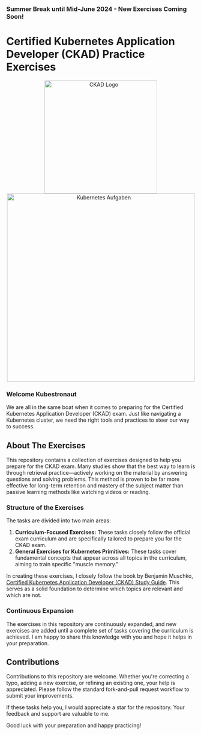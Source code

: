 ### Summer Break until Mid-June 2024 - New Exercises Coming Soon!

# Certified Kubernetes Application Developer (CKAD) Practice Exercises
<p align="center">
  <img src="https://training.linuxfoundation.org/wp-content/uploads/2019/03/kubernetes-ckad-color-300x294.png" alt="CKAD Logo" width="300" height="300">
  <img src="https://github.com/jjarndt/ckad-practice/blob/master/blob/k8s-training.png" alt="Kubernetes Aufgaben" width="500" style="height: auto;">
</p>

### Welcome Kubestronaut

We are all in the same boat when it comes to preparing for the Certified Kubernetes Application Developer (CKAD) exam. Just like navigating a Kubernetes cluster, we need the right tools and practices to steer our way to success.

## About The Exercises

This repository contains a collection of exercises designed to help you prepare for the CKAD exam. Many studies show that the best way to learn is through retrieval practice—actively working on the material by answering questions and solving problems. This method is proven to be far more effective for long-term retention and mastery of the subject matter than passive learning methods like watching videos or reading.

### Structure of the Exercises

The tasks are divided into two main areas:

1. **Curriculum-Focused Exercises:** These tasks closely follow the official exam curriculum and are specifically tailored to prepare you for the CKAD exam.
2. **General Exercises for Kubernetes Primitives:** These tasks cover fundamental concepts that appear across all topics in the curriculum, aiming to train specific "muscle memory."

In creating these exercises, I closely follow the book by Benjamin Muschko, [Certified Kubernetes Application Developer (CKAD) Study Guide](https://learning.oreilly.com/library/view/certified-kubernetes-application/9781098152857/). This serves as a solid foundation to determine which topics are relevant and which are not.

### Continuous Expansion

The exercises in this repository are continuously expanded, and new exercises are added until a complete set of tasks covering the curriculum is achieved. I am happy to share this knowledge with you and hope it helps in your preparation.

## Contributions

Contributions to this repository are welcome. Whether you're correcting a typo, adding a new exercise, or refining an existing one, your help is appreciated. Please follow the standard fork-and-pull request workflow to submit your improvements.

If these tasks help you, I would appreciate a star for the repository. Your feedback and support are valuable to me.

Good luck with your preparation and happy practicing!
